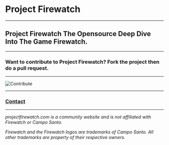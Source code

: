 # Project Firewatch

---

## Project Firewatch The Opensource Deep Dive Into The Game Firewatch.

---

### Want to contribute to Project Firewatch? Fork the project then do a pull request.

---

![Contribute](https://raw.githubusercontent.com/ProjectFirewatch/ProjectFirewatch/main/cdn/contribute.png)

---

### [Contact](mailto:contact@projectfirewatch.com)

---


*projectfirewatch.com is a community website and is not affiliated with Firewatch or Campo Santo.*

*Firewatch and the Firewatch logos are trademarks of Campo Santo. All other trademarks are property of their respective owners.*
